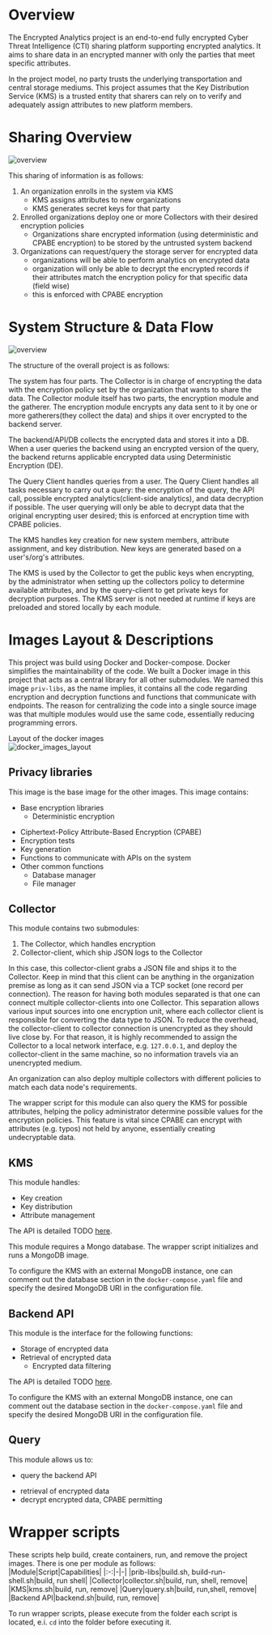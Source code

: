 # Overview
The Encrypted Analytics project is an end-to-end fully encrypted Cyber Threat Intelligence (CTI) sharing platform supporting encrypted analytics. It aims to share data in an encrypted manner with only the parties that meet specific attributes. 

In the project model, no party trusts the underlying transportation and central storage mediums.  This project assumes that the Key Distribution Service (KMS) is a trusted entity that sharers can rely on to verify and adequately assign attributes to new platform members. 

# Sharing Overview

![overview](../images/architechture_diagram.png) 

This sharing of information is as follows:

1. An organization enrolls in the system via KMS
   - KMS assigns attributes to new organizations
   - KMS generates secret keys for that party
2. Enrolled organizations deploy one or more Collectors with their desired encryption policies
   - Organizations share encrypted information (using deterministic and CPABE encryption) to be stored by the untrusted system backend
3. Organizations can request/query the storage server for encrypted data
   - organizations will be able to perform analytics on encrypted data
   - organization will only be able to decrypt the encrypted records if their attributes match the encryption policy for that specific data (field wise)
   - this is enforced with CPABE encryption


# System Structure & Data Flow
![overview](../images/overview-v2.png) 

The structure of the overall project is as follows:

The system has four parts. The Collector is in charge of encrypting the data with the encryption policy set by the organization that wants to share the data. The Collector module itself has two parts, the encryption module and the gatherer. The encryption module encrypts any data sent to it by one or more gatherers(they collect the data) and ships it over encrypted to the backend server.

The backend/API/DB collects the encrypted data and stores it into a DB. When a user queries the backend using an encrypted version of the query, the backend returns applicable encrypted data using Deterministic Encryption (DE).

The Query Client handles queries from a user. The Query Client handles all tasks necessary to carry out a query: the encryption of the query, the API call, possible encrypted analytics(client-side analytics), and data decryption if possible. The user querying will only be able to decrypt data that the original encrypting user desired; this is enforced at encryption time with CPABE policies.

The KMS handles key creation for new system members, attribute assignment, and key distribution. New keys are generated based on a user's/org's attributes. 

The KMS is used by the Collector to get the public keys when encrypting, by the administrator when setting up the collectors policy to determine available attributes, and by the query-client to get private keys for decryption purposes. The KMS server is not needed at runtime if keys are preloaded and stored locally by each module.

# Images Layout & Descriptions
This project was build using Docker and Docker-compose. Docker simplifies the maintainability of the code. We built a Docker image in this project that acts as a central library for all other submodules. We named this image `priv-libs`, as the name implies, it contains all the code regarding encryption and decryption functions and functions that communicate with endpoints. The reason for centralizing the code into a single source image was that multiple modules would use the same code, essentially reducing programming errors. 

Layout of the docker images   
![docker_images_layout](../images/docker_images.png)  



## Privacy libraries

This image is the base image for the other images. This image contains:

- Base encryption libraries
  - Deterministic encryption
<!--  - Order Revealing Encryption (ORE) -->
- Ciphertext-Policy Attribute-Based Encryption (CPABE)
- Encryption tests
- Key generation
- Functions to communicate with APIs on the system
- Other common functions
  - Database manager
  - File manager


## Collector
This module contains two submodules:
1. The Collector, which handles encryption
2. Collector-client, which ship JSON logs to the Collector

In this case, this collector-client grabs a JSON file and ships it to the Collector. Keep in mind that this client can be anything in the organization premise as long as it can send JSON via a TCP socket (one record per connection).   The reason for having both modules separated is that one can connect multiple collector-clients into one Collector. This separation allows various input sources into one encryption unit, where each collector client is responsible for converting the data type to JSON.  To reduce the overhead, the collector-client to collector connection is unencrypted as they should live close by. For that reason, it is highly recommended to assign the Collector to a local network interface, e.g. `127.0.0.1`, and deploy the collector-client in the same machine, so no information travels via an unencrypted medium.

An organization can also deploy multiple collectors with different policies to match each data node's requirements. 

The wrapper script for this module can also query the KMS for possible attributes, helping the policy administrator determine possible values for the encryption policies. This feature is vital since CPABE can encrypt with attributes (e.g. typos) not held by anyone, essentially creating undecryptable data. 

## KMS
This module handles:
- Key creation
- Key distribution
- Attribute management

The API is detailed TODO [here]().   

This module requires a Mongo database. The wrapper script initializes and runs a MongoDB image. 

To configure the KMS with an external MongoDB instance, one can comment out the database section in the `docker-compose.yaml` file and specify the desired MongoDB URI in the configuration file.

## Backend API

This module is the interface for the following functions:
- Storage of encrypted data
- Retrieval of encrypted data
  - Encrypted data filtering

The API is detailed TODO [here]().   

To configure the KMS with an external MongoDB instance, one can comment out the database section in the `docker-compose.yaml` file and specify the desired MongoDB URI in the configuration file.


## Query

This module allows us to:    
- query the backend API 
<!--
  - query with time range
    - <, <=, >, >= -->
  - retrieval of encrypted data
- decrypt encrypted data, CPABE permitting

# Wrapper scripts
These scripts help build, create containers, run, and remove the project images. There is one per module as follows:   
|Module|Script|Capabilities|
|:-:|-|-|
|prib-libs|build.sh, build-run-shell.sh|build, run shell|
|Collector|collector.sh|build, run, shell, remove|
|KMS|kms.sh|build, run, remove|
|Query|query.sh|build, run,shell, remove|
|Backend API|backend.sh|build, run, remove|

To run wrapper scripts, please execute from the folder each script is located, e.i. `cd` into the folder before executing it.   

